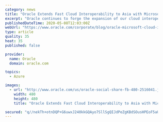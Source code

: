```yaml
---
category: news
title: "Oracle Extends Fast Cloud Interoperability to Asia with Microsoft Azure Through New Tokyo Site"
excerpt: "Oracle continues to forge the expansion of our cloud interoperability collaboration with Microsoft Azure into Asia with a new cloud interconnect location in Tokyo."
publishedDateTime: 2020-05-08T12:03:00Z
webUrl: "https://www.oracle.com/corporate/blog/oracle-microsoft-cloud-interoperability-tokyo-050820.html"
type: article
quality: 35
heat: 35
published: false

provider:
  name: Oracle
  domain: oracle.com

topics:
  - Azure

images:
  - url: "http://www.oracle.com/us/oracle-social-share-fb-480-2516041.jpg"
    width: 480
    height: 480
    title: "Oracle Extends Fast Cloud Interoperability to Asia with Microsoft Azure Through New Tokyo Site"

secured: "q//nekTh+otnDQP+G6uwxJ240kkGQAyo7SllSgQIJdPeZgKBdSOusHPEoF5aUZpCk/sWtNwQq0AlwPetX8sXl4nN7V3BsKe3upAz4H/Zb8D9L5MHW0i0MEoiM9Yev2oJ4tyxGCgvE15Mb4mTu2A1whcNsvIlr+vdHt2JZboNO82sb+9eqo8Z344mkROrwyfL3ZtxJGH4JSeDDSxsqKxOsp2zAUAIW1HxI2RrzYgxr1RDwcV5k9yG8nVU2fm0Vmi+SF47u/vQc60H0G02HW4vIOZYnDPx9za9RWO98t6E3UNh48rF7vAFpMxVHLvlqQen;NCoT+vrvHi8ZSW+XfWpD3Q=="
---
```


